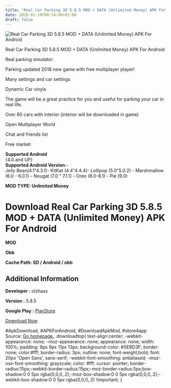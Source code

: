 ```yaml
---
title: 'Real Car Parking 3D 5.8.5 MOD + DATA (Unlimited Money) APK For Android'
date: 2020-01-18T00:14:00+01:00
draft: false
---
```


![Real Car Parking 3D 5.8.5 MOD + DATA (Unlimited Money) APK For Android](https://i0.wp.com/apkhome.net/wp-content/uploads/2020/01/Real-Car-Parking-3D-5.8.5-MOD-DATA-Unlimited-Money.png "Real Car Parking 3D 5.8.5 MOD + DATA (Unlimited Money) APK For Android")

  

Real Car Parking 3D 5.8.5 MOD + DATA (Unlimited Money) APK For Android

Real parking simulator:

Parking updated 2018 new game with free multiplayer player!

Many settings and car settings

Dynamic Car vinyls

The game will be a great practice for you and useful for parking your car in real life.

Over 60 cars with interior (interior will be downloaded in game)

Open Multiplayer World

Chat and friends list

Free market

**Supported Android**  
{4.0 and UP}  
**Supported Android Version**:-  
Jelly Bean(4.1"4.3.1)- KitKat (4.4"4.4.4)- Lollipop (5.0"5.0.2) - Marshmallow (6.0 - 6.0.1) - Nougat (7.0 " 7.1.1) - Oreo (8.0-8.1) - Pie (9.0)

**MOD TYPE: Unlimited Money**

Download Real Car Parking 3D 5.8.5 MOD + DATA (Unlimited Money) APK For Android
===============================================================================

**MOD**

**Obb**

**Cache Path: SD / Android / obb**

Additional Information
----------------------

**Developer :** olzhass

**Version :** 5.8.5

**Google Play :** [PlayStore](https://play.google.com/store/apps/details?id=com.newsite.olzhas)

  

[Download Now](https://store4app.co/post/real-car-parking-3d-5-8-5-mod-data-unlimited-money-apk-for-android_1579287496)

  
#ApkDownload, #APKForAndroid, #DownloadApkMod, #store4app  
Source: [Go homepage.](https://store4app.co/post/real-car-parking-3d-5-8-5-mod-data-unlimited-money-apk-for-android_1579287496) .downloadtop{ text-align:center; -webkit-appearance: none; -moz-appearance: none; appearance: none; width: 100%; padding: 9px 9px 11px 13px; background-color: #0EBD3F; border: none; color:#fff; border-radius: 3px; outline: none; font-weight;bold; font: 20px 'Open Sans', sans-serif; -webkit-font-smoothing: antialiased; -moz-osx-font-smoothing: grayscale; color: #fff; cursor: pointer; border-radius:15px;-webkit-border-radius:15px;-moz-border-radius:5px;box-shadow:0 0 5px rgba(0,0,0,.2);-moz-box-shadow:0 0 5px rgba(0,0,0,.2);-webkit-box-shadow:0 0 5px rgba(0,0,0,.2) !important; }